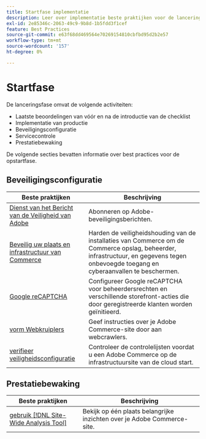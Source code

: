 ```yaml
---
title: Startfase implementatie
description: Leer over implementatie beste praktijken voor de lanceringsfase van projecten van Adobe Commerce.
exl-id: 2e85346c-2063-49c9-9b8d-1b5fdd3f1cef
feature: Best Practices
source-git-commit: e63f68dd469564e70269154810cbfbd95d2b2e57
workflow-type: tm+mt
source-wordcount: '157'
ht-degree: 0%

---
```


# Startfase

De lanceringsfase omvat de volgende activiteiten:

- Laatste beoordelingen van vóór en na de introductie van de checklist
- Implementatie van productie
- Beveiligingsconfiguratie
- Servicecontrole
- Prestatiebewaking

De volgende secties bevatten informatie over best practices voor de opstartfase.

## Beveiligingsconfiguratie

| Beste praktijken | Beschrijving |
|------------------------------------------------------------------------------------------------------------------------------------|--------------------------------------------------------------------------------------------------------------------------------------------------------------------------|
| [ Dienst van het Bericht van de Veiligheid van Adobe ](https://www.adobe.com/subscription/adbeSecurityNotifications.html) | Abonneren op Adobe-beveiligingsberichten. |
| [ Beveilig uw plaats en infrastructuur van Commerce ](security-best-practices.md) | Harden de veiligheidshouding van de installaties van Commerce om de Commerce opslag, beheerder, infrastructuur, en gegevens tegen onbevoegde toegang en cyberaanvallen te beschermen. |
| [ Google reCAPTCHA ](https://experienceleague.adobe.com/docs/commerce-admin/systems/security/captcha/security-google-recaptcha.html?lang=nl-NL) | Configureer Google reCAPTCHA voor beheerdersrechten en verschillende storefront-acties die door geregistreerde klanten worden geïnitieerd. |
| [ vorm Webkruiplers ](robots-txt.md) | Geef instructies over je Adobe Commerce-site door aan webcrawlers. |
| [ verifieer veiligheidsconfiguratie ](https://experienceleague.adobe.com/docs/commerce-cloud-service/user-guide/launch/checklist.html?lang=nl-NL) | Controleer de controlelijsten voordat u een Adobe Commerce op de infrastructuursite van de cloud start. |

## Prestatiebewaking

| Beste praktijken | Beschrijving |
|------------------------------------------------------------------------------------------------------------------------------------------------|----------------------------------------------------------------------|
| [ gebruik  [!DNL Site-Wide Analysis Tool]](../../../tools/site-wide-analysis-tool/intro.md#integrations-with-other-adobe-commerce-support-tools) | Bekijk op één plaats belangrijke inzichten over je Adobe Commerce-site. |
